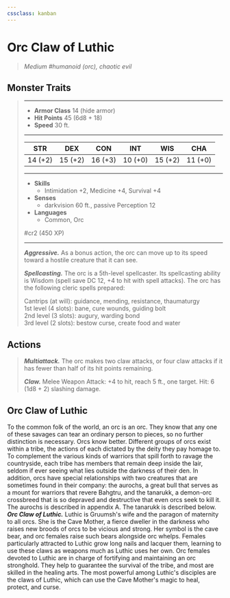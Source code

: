 ```yaml
---
cssclass: kanban
---
```


# Orc Claw of Luthic
>*Medium #humanoid (orc), chaotic evil*
## Monster Traits
>___
>- **Armor Class** 14 (hide armor)
>- **Hit Points** 45 (6d8 + 18)
>- **Speed** 30 ft.
>___
>|STR|DEX|CON|INT|WIS|CHA|
>|:---:|:---:|:---:|:---:|:---:|:---:|
>|14 (+2)|15 (+2)|16 (+3)|10 (+0)|15 (+2)|11 (+0)|
>___
>- **Skills**
>	 - Intimidation +2, Medicine +4, Survival +4
>- **Senses**
>	 - darkvision 60 ft., passive Perception 12
>- **Languages**
>	 - Common, Orc
>
> #cr2 (450 XP)
>___
>***Aggressive.*** As a bonus action, the orc can move up to its speed toward a hostile creature that it can see.  
>
>***Spellcasting.*** The orc is a 5th-level spellcaster. Its spellcasting ability is Wisdom (spell save DC 12, +4 to hit with spell attacks). The orc has the following cleric spells prepared:  
>
>Cantrips (at will): guidance, mending, resistance, thaumaturgy  
>1st level (4 slots): bane, cure wounds, guiding bolt  
>2nd level (3 slots): augury, warding bond  
>3rd level (2 slots): bestow curse, create food and water  
>
## Actions
>***Multiattack.*** The orc makes two claw attacks, or four claw attacks if it has fewer than half of its hit points remaining.  
>
>***Claw.*** Melee Weapon Attack: +4 to hit, reach 5 ft., one target. Hit: 6 (1d8 + 2) slashing damage.
## Orc Claw of Luthic
To the common folk of the world, an orc is an orc. They know that any one of these savages can tear an ordinary person to pieces, so no further distinction is necessary.
Orcs know better. Different groups of orcs exist within a tribe, the actions of each dictated by the deity they pay homage to. To complement the various kinds of warriors that spill forth to ravage the countryside, each tribe has members that remain deep inside the lair, seldom if ever seeing what lies outside the darkness of their den.
In addition, orcs have special relationships with two creatures that are sometimes found in their company: the aurochs, a great bull that serves as a mount for warriors that revere Bahgtru, and the tanarukk, a demon-orc crossbreed that is so depraved and destructive that even orcs seek to kill it. The aurochs is described in appendix A. The tanarukk is described below.
***Orc Claw of Luthic.*** Luthic is Gruumsh's wife and the paragon of maternity to all orcs. She is the Cave Mother, a fierce dweller in the darkness who raises new broods of orcs to be vicious and strong. Her symbol is the cave bear, and orc females raise such bears alongside orc whelps. Females particularly attracted to Luthic grow long nails and lacquer them, learning to use these claws as weapons much as Luthic uses her own.
Orc females devoted to Luthic are in charge of fortifying and maintaining an orc stronghold. They help to guarantee the survival of the tribe, and most are skilled in the healing arts. The most powerful among Luthic's disciples are the claws of Luthic, which can use the Cave Mother's magic to heal, protect, and curse.